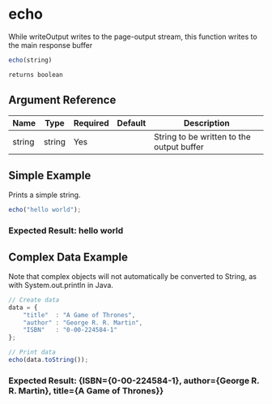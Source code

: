 # echo

While writeOutput writes to the page-output stream, this function writes to the main response buffer

```javascript
echo(string)
```

```javascript
returns boolean
```

## Argument Reference

| Name | Type | Required | Default | Description |
| --- | --- | --- | --- | --- |
| string | string | Yes |  | String to be written to the output buffer |

## Simple Example

Prints a simple string.

```javascript
echo("hello world");
```

### Expected Result: hello world

## Complex Data Example

Note that complex objects will not automatically be converted to String, as with System.out.println in Java.

```javascript
// Create data
data = {
    "title"  : "A Game of Thrones",
    "author" : "George R. R. Martin",
    "ISBN"   : "0-00-224584-1"
};

// Print data
echo(data.toString());
```

### Expected Result: {ISBN={0-00-224584-1}, author={George R. R. Martin}, title={A Game of Thrones}}
